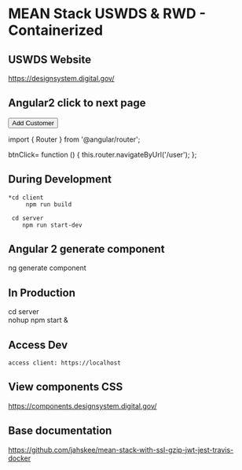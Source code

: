 # MEAN Stack USWDS & RWD - Containerized

## USWDS Website
   https://designsystem.digital.gov/

## Angular2 click to next page
   <a routerLink="/Service/Sign_in"><button class="btn btn-success pull-right" > Add Customer</button></a>

   import { Router } from '@angular/router';

   btnClick= function () {
           this.router.navigateByUrl('/user');
   };
   
## During Development

    *cd client
         npm run build
            
     cd server
        npm run start-dev
        
## Angular 2 generate component
   ng generate component

## In Production
   
   cd server   
   nohup npm start &
   
## Access Dev  
    access client: https://localhost
    
## View components CSS
  https://components.designsystem.digital.gov/

## Base documentation
  https://github.com/jahskee/mean-stack-with-ssl-gzip-jwt-jest-travis-docker

